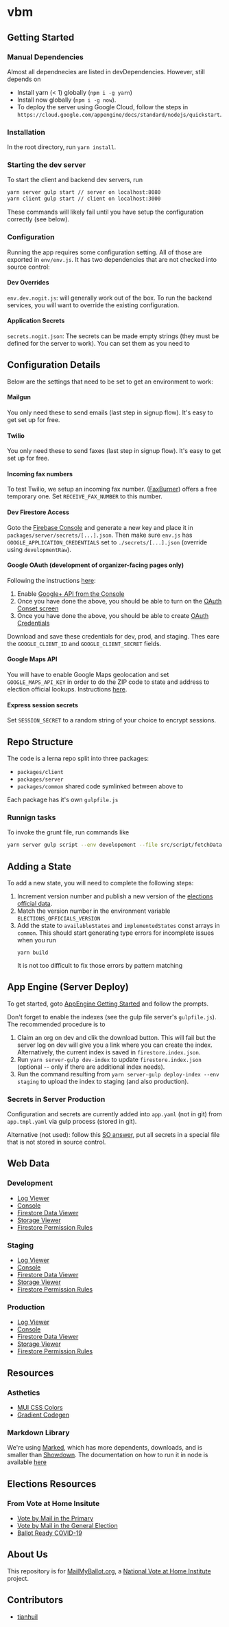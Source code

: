 # vbm

## Getting Started

### Manual Dependencies
Almost all dependnecies are listed in devDependencies.  However, still depends on
- Install yarn (< 1) globally (`npm i -g yarn`)
- Install now globally (`npm i -g now`).
- To deploy the server using Google Cloud, follow the steps in `https://cloud.google.com/appengine/docs/standard/nodejs/quickstart`.

### Installation
In the root directory, run `yarn install`.

### Starting the dev server
To start the client and backend dev servers, run
```bash
yarn server gulp start // server on localhost:8080
yarn client gulp start // client on localhost:3000
```

These commands will likely fail until you have setup the configuration correctly (see below).

### Configuration
Running the app requires some configuration setting.  All of those are exported in `env/env.js`.  It has two dependencies that are not checked into source control:

#### Dev Overrides
`env.dev.nogit.js`: will generally work out of the box.  To run the backend services, you will want to override the existing configuration.
#### Application Secrets
`secrets.nogit.json`: The secrets can be made empty strings (they must be defined for the server to work).  You can set them as you need to

## Configuration Details
Below are the settings that need to be set to get an environment to work:

#### Mailgun
You only need these to send emails (last step in signup flow).  It's easy to get set up for free.

#### Twilio
You only need these to send faxes (last step in signup flow).  It's easy to get set up for free.

#### Incoming fax numbers
To test Twilio, we setup an incoming fax number.  ([FaxBurner](https://www.faxburner.com/)) offers a free temporary one.  Set `RECEIVE_FAX_NUMBER` to this number.

#### Dev Firestore Access
Goto the [Firebase Console](https://console.firebase.google.com/u/0/project/mmb-dev-cee81/settings/serviceaccounts/adminsdk) and generate a new key and place it in `packages/server/secrets/[...].json`.
Then make sure `env.js` has `GOOGLE_APPLICATION_CREDENTIALS` set to `./secrets/[...].json` (override using `developmentRaw`).

#### Google OAuth (development of organizer-facing pages only)
Following the instructions [here](http://www.passportjs.org/docs/google/):

1. Enable [Google+ API from the Console](https://console.developers.google.com/apis/api/plus.googleapis.com/overview?project=mmb-staging)
2. Once you have done the above, you should be able to turn on the [OAuth Conset screen](https://console.developers.google.com/apis/credentials/consent?project=mmb-staging)
3. Once you have done the above, you should be able to create [OAuth Credentials](https://console.developers.google.com/apis/credentials?project=mmb-staging)

Download and save these credentials for dev, prod, and staging.  Thes eare the `GOOGLE_CLIENT_ID` and `GOOGLE_CLIENT_SECRET` fields.

#### Google Maps API
You will have to enable Google Maps geolocation and set `GOOGLE_MAPS_API_KEY` in order to do the ZIP code to state and address to election official lookups.  Instructions [here](https://developers.google.com/maps/documentation/geocoding/get-api-key).

#### Express session secrets
Set `SESSION_SECRET` to a random string of your choice to encrypt sessions.

## Repo Structure
The code is a lerna repo split into three packages:
- `packages/client`
- `packages/server`
- `packages/common` shared code symlinked between above to

Each package has it's own `gulpfile.js`

### Runnign tasks
To invoke the grunt file, run commands like
```bash
yarn server gulp script --env developement --file src/script/fetchData.ts
```

## Adding a State
To add a new state, you will need to complete the following steps:
1. Increment version number and publish a new version of the [elections official data](https://github.com/mail-my-ballot/elections-officials).
1. Match the version number in the environment variable `ELECTIONS_OFFICIALS_VERSION`
1. Add the state to `availableStates` and `implementedStates` const arrays in `common`.  This should start generating type errors for incomplete issues when you run
    ```
    yarn build
    ```
    It is not too difficult to fix those errors by pattern matching

## App Engine (Server Deploy)
To get started, goto [AppEngine Getting Started](https://console.cloud.google.com/appengine/start?project=mmb-staging&folder&organizationId) and follow the prompts.

Don't forget to enable the indexes (see the gulp file server's `gulpfile.js`).  The recommended procedure is to
1. Claim an org on dev and clik the download button.  This will fail but the server log on dev will give you a link where you can create the index.  Alternatively, the current index is saved in `firestore.index.json`.
2. Run `yarn server-gulp dev-index` to update `firestore.index.json` (optional -- only if there are additional index needs).
3. Run the command resulting from `yarn server-gulp deploy-index --env staging` to upload the index to staging (and also production).

### Secrets in Server Production
Configuration and secrets are currently added into `app.yaml` (not in git) from `app.tmpl.yaml` via gulp process (stored in git).

Alternative (not used): follow this [SO answer](https://stackoverflow.com/a/54055525/8930600), put all secrets in a special file that is not stored in source control.

## Web Data
### Development
- [Log Viewer](https://console.cloud.google.com/logs/viewer?project=mmb-dev-cee81)
- [Console](https://console.cloud.google.com/home/dashboard?project=mmb-dev-cee81)
- [Firestore Data Viewer](https://console.cloud.google.com/firestore/data?project=mmb-dev-cee81)
- [Storage Viewer](https://console.cloud.google.com/storage/browser?project=mmb-dev-cee81)
- [Firestore Permission Rules](https://console.firebase.google.com/u/0/project/mmb-dev-cee81/database/firestore/rules)

### Staging
- [Log Viewer](https://console.cloud.google.com/logs/viewer?project=mmb-staging)
- [Console](https://console.cloud.google.com/home/dashboard?project=mmb-staging)
- [Firestore Data Viewer](https://console.cloud.google.com/firestore/data?project=mmb-staging)
- [Storage Viewer](https://console.cloud.google.com/storage/browser?project=mmb-staging)
- [Firestore Permission Rules](https://console.firebase.google.com/u/0/project/mmb-staging/database/firestore/rules)

### Production
- [Log Viewer](https://console.cloud.google.com/logs/viewer?project=mmb-prod)
- [Console](https://console.cloud.google.com/home/dashboard?project=mmb-prod)
- [Firestore Data Viewer](https://console.cloud.google.com/firestore/data?project=mmb-prod)
- [Storage Viewer](https://console.cloud.google.com/storage/browser?project=mmb-prod)
- [Firestore Permission Rules](https://console.firebase.google.com/u/0/project/mmb-prod/database/firestore/rules)

## Resources
### Asthetics
- [MUI CSS Colors](https://www.muicss.com/docs/v1/getting-started/colors)
- [Gradient Codegen](https://cssgradient.io/)

### Markdown Library
We're using [Marked](https://www.npmjs.com/package/marked), which has more dependents, downloads, and is smaller than [Showdown](https://www.npmjs.com/package/showdown).  The documentation on how to run it in node is available [here](https://marked.js.org/#/USING_ADVANCED.md#options)

## Elections Resources
### From Vote at Home Insitute
- [Vote by Mail in the Primary](https://www.voteathome.org/wp-content/uploads/2019/08/2020-Presidential-Primary-Guide-to-Mail-Ballot-Voting.pdf)
- [Vote by Mail in the General Election](https://www.voteathome.org/wp-content/uploads/2019/07/NVAHI-Guide-to-When_How-to-Apply-2020.pdf)
- [Ballot Ready COVID-19](https://docs.google.com/spreadsheets/d/1nCgI28asUZi4FVihJd4YbjfdSUC4K3SMEECsMpyaQQE/edit?ts=5e8fa7d8#gid=1917493118)

## About Us
This repository is for [MailMyBallot.org](https://mailmyballot.org), a [National Vote at Home Institute](https://voteathome.org) project.

## Contributors
- [tianhuil](https://github.com/tianhuil/)
